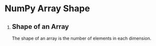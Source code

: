 # NumPy Array Shape
<!DOCTYPE html>
<html>
<body>
    <ol>
        <li>
            <h2>Shape of an Array</h2>
            <p>The shape of an array is the number of elements in each dimension.</p>
        </li>
    </ol>
</body>
</html>